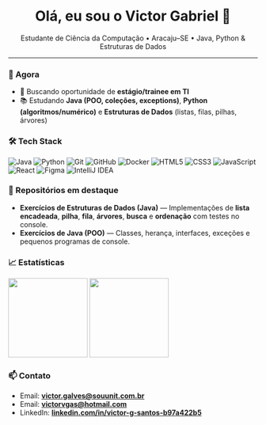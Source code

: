 <h1 align="center">Olá, eu sou o Victor Gabriel 👋</h1>
<p align="center">
  Estudante de Ciência da Computação • Aracaju–SE • Java, Python & Estruturas de Dados
</p>

---

### 🔭 Agora
- 🚀 Buscando oportunidade de **estágio/trainee em TI**
- 📚 Estudando **Java (POO, coleções, exceptions)**, **Python (algoritmos/numérico)** e **Estruturas de Dados** (listas, filas, pilhas, árvores)

### 🛠️ Tech Stack
<p>
  <img alt="Java" src="https://img.shields.io/badge/Java-ED8B00?logo=java&logoColor=white">
  <img alt="Python" src="https://img.shields.io/badge/Python-3776AB?logo=python&logoColor=white">
  <img alt="Git" src="https://img.shields.io/badge/Git-F05032?logo=git&logoColor=white">
  <img alt="GitHub" src="https://img.shields.io/badge/GitHub-181717?logo=github&logoColor=white">
  <img alt="Docker" src="https://img.shields.io/badge/Docker-2496ED?logo=docker&logoColor=white">
  <img alt="HTML5" src="https://img.shields.io/badge/HTML5-E34F26?logo=html5&logoColor=white">
  <img alt="CSS3" src="https://img.shields.io/badge/CSS3-1572B6?logo=css3&logoColor=white">
  <img alt="JavaScript" src="https://img.shields.io/badge/JavaScript-F7DF1E?logo=javascript&logoColor=black">
  <img alt="React" src="https://img.shields.io/badge/React-20232A?logo=react&logoColor=61DAFB">
  <img alt="Figma" src="https://img.shields.io/badge/Figma-F24E1E?logo=figma&logoColor=white">
  <img alt="IntelliJ IDEA" src="https://img.shields.io/badge/IntelliJ%20IDEA-000000?logo=intellijidea&logoColor=white">
</p>

### 📌 Repositórios em destaque
- **Exercícios de Estruturas de Dados (Java)** — Implementações de **lista encadeada**, **pilha**, **fila**, **árvores**, **busca** e **ordenação** com testes no console.
- **Exercícios de Java (POO)** — Classes, herança, interfaces, exceções e pequenos programas de console.

### 📈 Estatísticas
<p>
  <img height="160" src="https://github-readme-stats.vercel.app/api?username=vxctorgabriel&show_icons=true&hide_title=true"
     media="(prefers-color-scheme: dark)"/>
  <img height="160" src="https://github-readme-streak-stats.herokuapp.com/?user=vxctorgabriel"
     media="(prefers-color-scheme: dark)"/>
</p>

### 📫 Contato
- Email: **victor.galves@souunit.com.br**
- Email: **victorvgas@hotmail.com**
- LinkedIn: **[linkedin.com/in/victor-g-santos-b97a422b5](https://www.linkedin.com/in/victor-g-santos-b97a422b5)**
